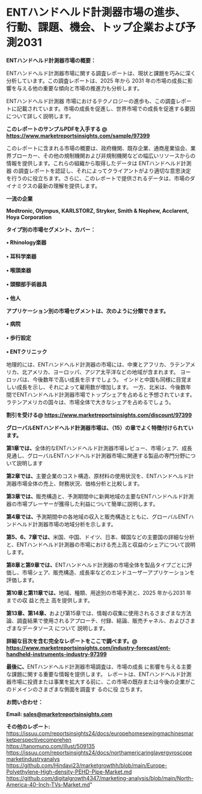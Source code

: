 # ENTハンドヘルド計測器市場の進歩、行動、課題、機会、トップ企業および予測2031

<strong><b>ENTハンドヘルド計測器市場の概要：</b></strong>

ENTハンドヘルド計測器市場に関する調査レポートは、現状と課題を巧みに深く分析しています。この調査レポートは、2025 年から 2031 年の市場の成長に影響を与える他の重要な傾向と市場の推進力も分析します。

ENTハンドヘルド計測器 市場におけるテクノロジーの進歩も、この調査レポートに記載されています。市場の成長を促進し、世界市場での成長を促進する要因について詳しく説明します。

<strong>このレポートのサンプルPDFを入手する @ <a href=https://www.marketreportsinsights.com/sample/97399>https://www.marketreportsinsights.com/sample/97399</a></strong>

このレポートに含まれる市場の概要は、政府機関、既存企業、通商産業協会、業界ブローカー、その他の規制機関および非規制機関などの幅広いリソースからの情報を提供します。これらの組織から取得したデータは ENTハンドヘルド計測器 の調査レポートを認証し、それによってクライアントがより適切な意思決定を行うのに役立ちます。さらに、このレポートで提供されるデータは、市場のダイナミクスの最新の理解を提供します。

<strong>一流の企業</strong>

<strong><b>Medtronic, Olympus, KARLSTORZ, Stryker, Smith & Nephew, Acclarent, Hoya Corporation</b></strong>

<strong><b>タイプ別の市場セグメント、カバー：</b></strong>

<strong>• Rhinology楽器<br><br>• 耳科学楽器<br><br>• 喉頭楽器<br><br>• 頭頸部手術器具<br><br>• 他人</strong>

<strong><b>アプリケーション別の市場セグメントは、次のように分類できます。</b></strong>

<strong>• 病院<br><br>• 歩行設定<br><br>• ENTクリニック</strong>

 地理的には、ENTハンドヘルド計測器の市場には、中東とアフリカ、ラテンアメリカ、北アメリカ、ヨーロッパ、アジア太平洋などの地域が含まれます。 ヨーロッパは、今後数年で高い成長を示すでしょう。 インドと中国も同様に目覚ましい成長を示し、それによって雇用数が増加します。 一方、北米は、今後数年間でENTハンドヘルド計測器市場でトップシェアを占めると予想されています。 ラテンアメリカの国々は、市場全体で大きなシェアを占めるでしょう。

<strong>割引を受ける@ <a href=https://www.marketreportsinsights.com/discount/97399>https://www.marketreportsinsights.com/discount/97399</a></strong>

<strong><b>グローバルENTハンドヘルド計測器市場は、（15）の章でよく特徴付けられています。</b></strong>

<strong><b>第</b></strong><strong><b>1章では、</b></strong>全体的なENTハンドヘルド計測器市場レビュー、市場シェア、成長見通し、グローバルENTハンドヘルド計測器市場に関連する製品の専門分野について説明します

<strong><b>第2章では、</b></strong>主要企業のコスト構造、原材料の使用状況を、ENTハンドヘルド計測器市場全体の売上、財務状況、価格分析と比較します。

<strong><b>第3章では、</b></strong>販売構造と、予測期間中に新興地域の主要なENTハンドヘルド計測器の市場プレーヤーが獲得した利益について簡単に説明します。

<strong><b>第4章では、</b></strong>予測期間中の各地域の収入と販売構造とともに、グローバルENTハンドヘルド計測器市場の地域分析を示します。

<strong><b>第5、6、7章では、</b></strong>米国、中国、ドイツ、日本、韓国などの主要国の詳細な分析と、ENTハンドヘルド計測器の市場における売上高と収益のシェアについて説明します。

<strong><b>第8章と第9章では、</b></strong>ENTハンドヘルド計測器の市場全体を製品タイプごとに評価し、市場シェア、販売構造、成長率などのエンドユーザーアプリケーションを評価します。

<strong><b>第10章と第11章では、</b></strong>地域、種類、用途別の市場予測と、2025 年から2031 年までの収 益と売上 高を提供します。

<strong><b>第13章、第14章、</b></strong>および第15章では、情報の収集に使用されるさまざまな方法論、調査結果で使用されるアプローチ、付録、結論、販売チャネル、およびさまざまなデータソース について 説明します。

<strong>詳細な目次を含む完全なレポートをここで調べます。@ <a href=https://www.marketreportsinsights.com/industry-forecast/ent-handheld-instruments-industry-97399>https://www.marketreportsinsights.com/industry-forecast/ent-handheld-instruments-industry-97399</a></strong>

<strong><b>最後に、</b></strong>ENTハンドヘルド計測器市場調査は、市場の成長 に影響を</a>与える主要な課題に関する重要な情報を提供します。 レポートは、ENTハンドヘルド計測器市場に投資または事業を拡大する前に、この市場の既存または今後の企業がこのドメインのさまざまな側面を調査す るのに役 立ちます。

<strong><b>お問い合わせ：</b></strong>

<strong>Email: </strong><a href=mailto:sales@marketreportsinsights.com><strong>sales@marketreportsinsights.com</strong></a>

<strong>その他のレポート:</strong>
<br>
<a href=https://issuu.com/reportsinsights24/docs/europehomesewingmachinesmarketperspectivecomprehen>https://issuu.com/reportsinsights24/docs/europehomesewingmachinesmarketperspectivecomprehen</a>
<br>
<a href=https://tanomuno.com/illust/509135>https://tanomuno.com/illust/509135</a>
<br>
<a href=https://issuu.com/reportsinsights24/docs/northamericaringlayergyroscopemarketindustryanalys>https://issuu.com/reportsinsights24/docs/northamericaringlayergyroscopemarketindustryanalys</a>
<br>
<a href=https://github.com/Hindavi23/marketgrowthh/blob/main/Europe-Polyethylene-High-density-PEHD-Pipe-Market.md>https://github.com/Hindavi23/marketgrowthh/blob/main/Europe-Polyethylene-High-density-PEHD-Pipe-Market.md</a>
<br>
<a href=https://github.com/digitalgrowth4347/marketing-analysis/blob/main/North-America-40-Inch-TVs-Market.md>https://github.com/digitalgrowth4347/marketing-analysis/blob/main/North-America-40-Inch-TVs-Market.md</a>"
